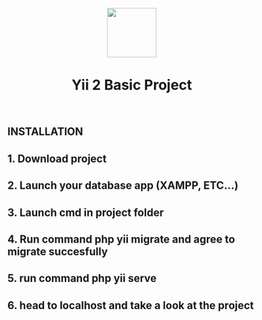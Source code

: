<p align="center">
    <a href="https://github.com/yiisoft" target="_blank">
        <img src="https://avatars0.githubusercontent.com/u/993323" height="100px">
    </a>
    <h1 align="center">Yii 2 Basic Project</h1>
    <br>
</p>


INSTALLATION
------------

## 1. Download project
## 2. Launch your database app (XAMPP, ETC...)
## 3. Launch cmd in project folder
## 4. Run command php yii migrate and agree to migrate succesfully
## 5. run command php yii serve
## 6. head to localhost and take a look at the project


